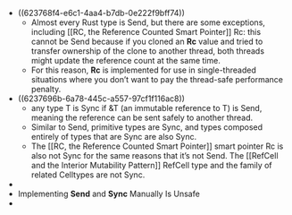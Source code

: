 - ((623768f4-e6c1-4aa4-b7db-0e222f9bff74))
	- Almost every Rust type is Send, but there are some exceptions, including [[RC<T>, the Reference Counted Smart Pointer]] Rc<T>: this cannot be Send because if you cloned an **Rc<T>** value and tried to transfer ownership of the clone to another thread, both threads might update the reference count at the same time.
	- For this reason, **Rc<T>** is implemented for use in single-threaded situations where you don’t want to pay the thread-safe performance penalty.
- ((6237696b-6a78-445c-a557-97cf1f116ac8))
	- any type T is Sync if &T (an immutable reference to T) is Send, meaning the reference can be sent safely to another thread.
	- Similar to Send, primitive types are Sync, and types composed entirely of types that are Sync are also Sync.
	- The [[RC<T>, the Reference Counted Smart Pointer]] smart pointer Rc<T> is also not Sync for the same reasons that it’s not Send. The [[RefCell<T> and the Interior Mutability Pattern]]  RefCell<T> type and the family of related Cell<T>types are not Sync.
-
- Implementing **Send** and **Sync** Manually Is Unsafe
-